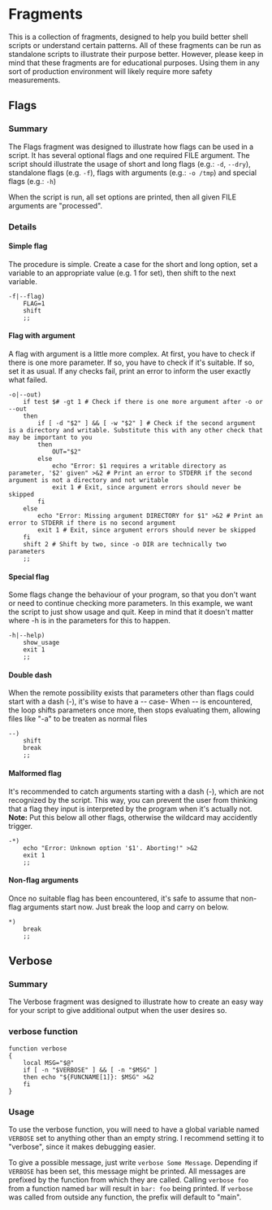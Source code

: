 # Fragments
This is a collection of fragments, designed to help you build better shell scripts or understand certain patterns.
All of these fragments can be run as standalone scripts to illustrate their purpose better.
However, please keep in mind that these fragments are for educational purposes. Using them in any sort of production environment will likely require more safety measurements.

## Flags
### Summary
The Flags fragment was designed to illustrate how flags can be used in a script.
It has several optional flags and one required FILE argument.
The script should illustrate the usage of short and long flags (e.g.: `-d`, `--dry`), standalone flags (e.g. `-f`), flags with arguments (e.g.: `-o /tmp`) and special flags (e.g.: `-h`)

When the script is run, all set options are printed, then all given FILE arguments are "processed".

### Details
#### Simple flag
The procedure is simple. Create a case for the short and long option, set a variable to an appropriate value (e.g. 1 for set), then shift to the next variable.
```
-f|--flag)
	FLAG=1
	shift
	;;
```

#### Flag with argument
A flag with argument is a little more complex. At first, you have to check if there is one more parameter. If so, you have to check if it's suitable. If so, set it as usual.
If any checks fail, print an error to inform the user exactly what failed.
```
-o|--out)
	if test $# -gt 1 # Check if there is one more argument after -o or --out
	then
		if [ -d "$2" ] && [ -w "$2" ] # Check if the second argument is a directory and writable. Substitute this with any other check that may be important to you
		then
			OUT="$2"
		else
			echo "Error: $1 requires a writable directory as parameter, '$2' given" >&2 # Print an error to STDERR if the second argument is not a directory and not writable
			exit 1 # Exit, since argument errors should never be skipped
		fi
	else
		echo "Error: Missing argument DIRECTORY for $1" >&2 # Print an error to STDERR if there is no second argument
		exit 1 # Exit, since argument errors should never be skipped
	fi
	shift 2 # Shift by two, since -o DIR are technically two parameters
	;;

```

#### Special flag
Some flags change the behaviour of your program, so that you don't want or need to continue checking more parameters.
In this example, we want the script to just show usage and quit. Keep in mind that it doesn't matter where -h is in the parameters for this to happen.
```
-h|--help)
	show_usage
	exit 1
	;;
```

#### Double dash
When the remote possibility exists that parameters other than flags could start with a dash (-), it's wise to have a -- case-
When -- is encountered, the loop shifts parameters once more, then stops evaluating them, allowing files like "-a" to be treaten as normal files
```
--)
	shift
	break
	;;
```

#### Malformed flag
It's recommended to catch arguments starting with a dash (-), which are not recognized by the script.
This way, you can prevent the user from thinking that a flag they input is interpreted by the program when it's actually not.  
**Note:** Put this below all other flags, otherwise the wildcard may accidently trigger.
```
-*)
	echo "Error: Unknown option '$1'. Aborting!" >&2
	exit 1
	;;

```

#### Non-flag arguments
Once no suitable flag has been encountered, it's safe to assume that non-flag arguments start now. Just break the loop and carry on below.
```
*)
	break
	;;
```

## Verbose
### Summary
The Verbose fragment was designed to illustrate how to create an easy way for your script to give additional output when the user desires so.

### verbose function
```
function verbose
{
	local MSG="$@"
	if [ -n "$VERBOSE" ] && [ -n "$MSG" ]
	then echo "${FUNCNAME[1]}: $MSG" >&2
	fi
}
```

### Usage
To use the verbose function, you will need to have a global variable named `VERBOSE` set to anything other than an empty string.
I recommend setting it to "verbose", since it makes debugging easier.

To give a possible message, just write `verbose Some Message`. Depending if `VERBOSE` has been set, this message might be printed.
All messages are prefixed by the function from which they are called. Calling `verbose foo` from a function named `bar` will result in `bar: foo` being printed.
If `verbose` was called from outside any function, the prefix will default to "main".
